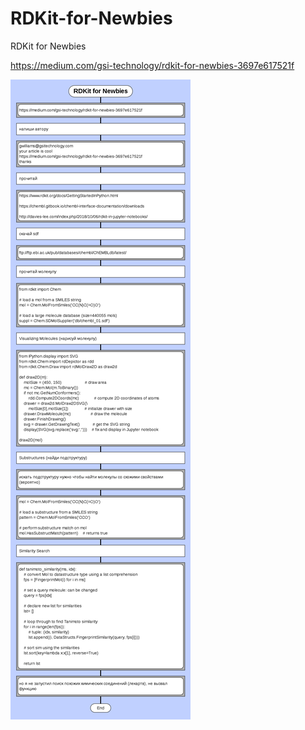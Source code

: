 # RDKit-for-Newbies
RDKit for Newbies

https://medium.com/gsi-technology/rdkit-for-newbies-3697e617521f

<img src="./RDKit for Newbies.png">

